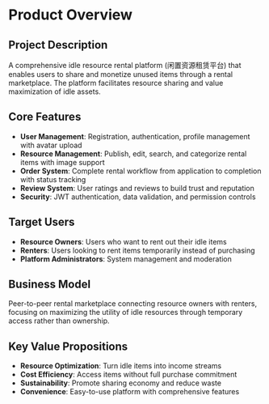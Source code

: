 # Product Overview

## Project Description
A comprehensive idle resource rental platform (闲置资源租赁平台) that enables users to share and monetize unused items through a rental marketplace. The platform facilitates resource sharing and value maximization of idle assets.

## Core Features
- **User Management**: Registration, authentication, profile management with avatar upload
- **Resource Management**: Publish, edit, search, and categorize rental items with image support
- **Order System**: Complete rental workflow from application to completion with status tracking
- **Review System**: User ratings and reviews to build trust and reputation
- **Security**: JWT authentication, data validation, and permission controls

## Target Users
- **Resource Owners**: Users who want to rent out their idle items
- **Renters**: Users looking to rent items temporarily instead of purchasing
- **Platform Administrators**: System management and moderation

## Business Model
Peer-to-peer rental marketplace connecting resource owners with renters, focusing on maximizing the utility of idle resources through temporary access rather than ownership.

## Key Value Propositions
- **Resource Optimization**: Turn idle items into income streams
- **Cost Efficiency**: Access items without full purchase commitment  
- **Sustainability**: Promote sharing economy and reduce waste
- **Convenience**: Easy-to-use platform with comprehensive features